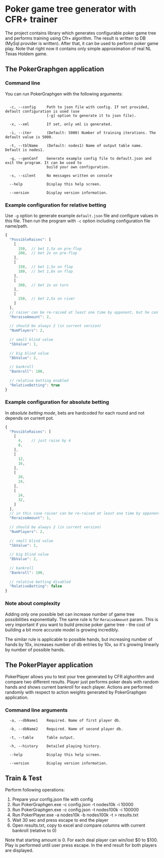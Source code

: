 # Poker game tree generator with CFR+ trainer

The project contains library which generates configurable poker game tree and performs training using Cfr+ algorithm. The result is written to DB (MySql provider is written). After that, it can be used to perform poker game play. Note that right now it contains only simple approximation of real NL Texas Holdem game.

## The PokerGraphgen application

### Command line
You can run PokerGraphgen with the following arguments:
```

  -c, --config     Path to json file with config. If not provided, default configuration is used (use
                   [-g] option to generate it to json file).

  -x, --xml        If set, only xml is generated.

  -i, --iter       (Default: 5000) Number of training iterations. The default value is 5000.

  -t, --tblName    (Default: nodes1) Name of output table name. Default is nodes1.

  -g, --genConf    Generate example config file to default.json and exit the program. It can be used to
                   build your own configuration.

  -s, --silent     No messages written on console

  --help           Display this help screen.

  --version        Display version information.
```

### Example configuration for relative betting
Use ```-g``` option to generate example ```default.json``` file and configure values in this file. Then run the program with ```-c``` option including configuration file name/path.

```javascript
{
  "PossibleRaises": [
    [
      150,	// bet 1,5x on pre-flop
	  200,	// bet 2x on pre-flop
    ],
    [
      150,	// bet 1,5x on flop
	  180,	// bet 1,8x on flop
    ],
    [
      200,	// bet 2x on turn
    ],
    [
      250,	// bet 2,5x on river
    ]
  ],
  // raiser can be re-raised at least one time by opponent, but he can raise re-raise
  "ReraiseAmount": 2,
  
  // should be always 2 (in current version)
  "NumPlayers": 2,
  
  // small blind value
  "SbValue": 1,
  
  // big blind value
  "BbValue": 2,
  
  // bankroll
  "Bankroll": 100,
  
  // relative betting enabled
  "RelativeBetting": true
}
```

### Example configuration for absolute betting

In *absolute betting mode*, bets are hardcoded for each round and not depends on current pot.

```javascript
{
  "PossibleRaises": [
    [
      4,	// just raise by 4
	  8,
    ],
    [
      12,
	  16,
    ],
    [
      20,
	  24,
    ],
    [
      24,
	  32,
    ]
  ],
  // in this case raiser can be re-raised at least one time by opponent and he can't re-raise again
  "ReraiseAmount": 1,
  
  // should be always 2 (in current version)
  "NumPlayers": 2,
  
  // small blind value
  "SbValue": 1,
  
  // big blind value
  "BbValue": 2,
  
  // bankroll
  "Bankroll": 100,
  
  // relative betting disabled
  "RelativeBetting": false
}
```

### Note about complexity

Adding only one possible bet can increase number of game tree possibilities exponentially. The same rule is for ```ReraiseAmount``` param. This is very important if you want to build precise poker game tree - the cost of building a bit more accurate model is growing incredibly.

The similar rule is applicable to possible hands, but increasing number of hands by 10x, increases number of db entries by 10x, so it's growing linearly by number of possible hands.

## The PokerPlayer application

PokerPlayer allows you to test your tree generated by CFR alghorithm and compare two different results. Player just performs poker deals with random hands and shows current bankroll for each player. Actions are performed randomly with respect to action weights generated by PokerGraphgen application.

### Command line arguments

```
  -a, --dbName1    Required. Name of first player db.

  -b, --dbName2    Required. Name of second player db.

  -t, --table      Table output.

  -h, --history    Detailed playing history.

  --help           Display this help screen.

  --version        Display version information.
```

## Train & Test

Perform following operations:

1. Prepare your config.json file with config
2. Run PokerGraphgen.exe -c config.json -t nodes10k -i 10000
3. Run PokerGraphgen.exe -c config.json -t nodes100k -i 100000
4. Run PokerPlayer.exe -a nodes10k -b nodes100k -t > results.txt
5. Wait 30 sec and press escape to end the player
6. Open results.txt, copy to excel and compare columns with current bankroll (relative to 0)

Note that starting amount is 0. For each deal player can win/lost $0 to $100. Play is performed until user press escape. In the end result for both players are displayed. 